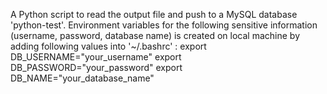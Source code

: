A Python script to read the output file and push to a MySQL database 'python-test'.
Environment variables for the following sensitive information (username, password, database name) is created on local machine by adding following values into '~/.bashrc' :
  export DB_USERNAME="your_username"
  export DB_PASSWORD="your_password"
  export DB_NAME="your_database_name"
  
